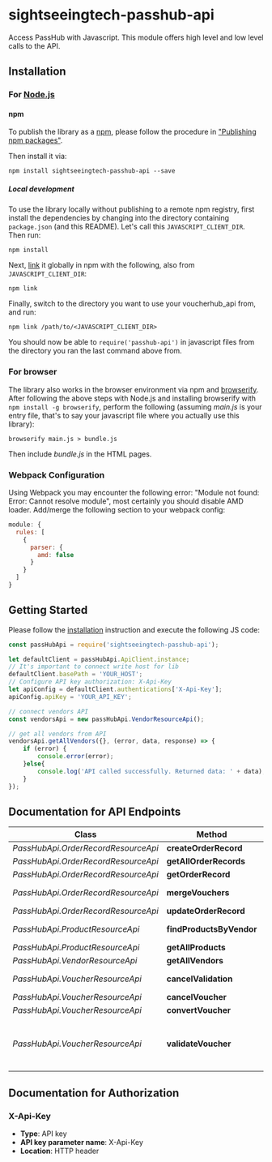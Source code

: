 # sightseeingtech-passhub-api

Access PassHub with Javascript. This module offers high level and low level calls to the API.

## Installation

### For [Node.js](https://nodejs.org/)

#### npm

To publish the library as a [npm](https://www.npmjs.com/),
please follow the procedure in ["Publishing npm packages"](https://docs.npmjs.com/getting-started/publishing-npm-packages).

Then install it via:

```shell
npm install sightseeingtech-passhub-api --save
```

##### Local development

To use the library locally without publishing to a remote npm registry, first install the dependencies by changing 
into the directory containing `package.json` (and this README). Let's call this `JAVASCRIPT_CLIENT_DIR`. Then run:

```shell
npm install
```

Next, [link](https://docs.npmjs.com/cli/link) it globally in npm with the following, also from `JAVASCRIPT_CLIENT_DIR`:

```shell
npm link
```

Finally, switch to the directory you want to use your voucherhub_api from, and run:

```shell
npm link /path/to/<JAVASCRIPT_CLIENT_DIR>
```

You should now be able to `require('passhub-api')` in javascript files from the directory you ran the last 
command above from.


### For browser

The library also works in the browser environment via npm and [browserify](http://browserify.org/). After following
the above steps with Node.js and installing browserify with `npm install -g browserify`,
perform the following (assuming *main.js* is your entry file, that's to say your javascript file where you actually 
use this library):

```shell
browserify main.js > bundle.js
```

Then include *bundle.js* in the HTML pages.

### Webpack Configuration

Using Webpack you may encounter the following error: "Module not found: Error:
Cannot resolve module", most certainly you should disable AMD loader. Add/merge
the following section to your webpack config:

```javascript
module: {
  rules: [
    {
      parser: {
        amd: false
      }
    }
  ]
}
```

## Getting Started

Please follow the [installation](#installation) instruction and execute the following JS code:

```javascript
const passHubApi = require('sightseeingtech-passhub-api');

let defaultClient = passHubApi.ApiClient.instance;
// It's important to connect write host for lib
defaultClient.basePath = 'YOUR_HOST';
// Configure API key authorization: X-Api-Key
let apiConfig = defaultClient.authentications['X-Api-Key'];
apiConfig.apiKey = 'YOUR_API_KEY';

// connect vendors API
const vendorsApi = new passHubApi.VendorResourceApi();

// get all vendors from API
vendorsApi.getAllVendors({}, (error, data, response) => {
    if (error) {
        console.error(error);
    }else{
        console.log('API called successfully. Returned data: ' + data);
    }
});

```

## Documentation for API Endpoints

Class | Method | HTTP request | Description
------------ | ------------- | ------------- | -------------
*PassHubApi.OrderRecordResourceApi* | **createOrderRecord** | **POST** /api/v1/orderRecords | createOrderRecord
*PassHubApi.OrderRecordResourceApi* | **getAllOrderRecords** | **GET** /api/v2/orderRecords | getAllOrderRecords
*PassHubApi.OrderRecordResourceApi* | **getOrderRecord** | **GET** /api/v1/orderRecords/{id} | getOrderRecord
*PassHubApi.OrderRecordResourceApi* | **mergeVouchers** | **POST** /api/v1/orderRecords/mergeVouchers | mergeVouchers
*PassHubApi.OrderRecordResourceApi* | **updateOrderRecord** | **PUT** /api/v1/orderRecords | updateOrderRecord
*PassHubApi.ProductResourceApi* | **findProductsByVendor** | **GET** /api/v1/products/vendor/{vendorId} | findProductsByVendor
*PassHubApi.ProductResourceApi* | **getAllProducts** | **GET** /api/v2/products | getAllProducts
*PassHubApi.VendorResourceApi* | **getAllVendors** | **GET** /api/v2/vendors | getAllVendors
*PassHubApi.VoucherResourceApi* | **cancelValidation** | **POST** /api/v2/voucher/validate/cancel | V2 Cancel validation for the voucher
*PassHubApi.VoucherResourceApi* | **cancelVoucher** | **POST** /api/v1/voucher/cancel | cancelVoucher
*PassHubApi.VoucherResourceApi* | **convertVoucher** | **POST** /api/v1/voucher/convert | convertVoucher
*PassHubApi.VoucherResourceApi* | **validateVoucher** | **POST** /api/v2/voucher/validate | [V2] Validates voucher which represents single order item or group of them.


## Documentation for Authorization


### X-Api-Key

- **Type**: API key
- **API key parameter name**: X-Api-Key
- **Location**: HTTP header

